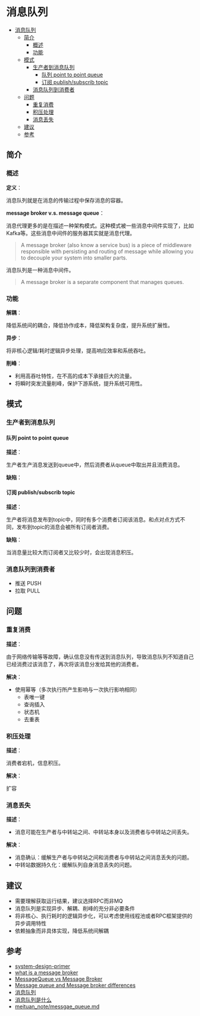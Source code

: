 # 消息队列

- [消息队列](#消息队列)
  - [简介](#简介)
    - [概述](#概述)
    - [功能](#功能)
  - [模式](#模式)
    - [生产者到消息队列](#生产者到消息队列)
      - [队列 point to point queue](#队列-point-to-point-queue)
      - [订阅 publish/subscrib topic](#订阅-publishsubscrib-topic)
    - [消息队列到消费者](#消息队列到消费者)
  - [问题](#问题)
    - [重复消费](#重复消费)
    - [积压处理](#积压处理)
    - [消息丢失](#消息丢失)
  - [建议](#建议)
  - [参考](#参考)

## 简介

### 概述

**定义**：

消息队列就是在消息的传输过程中保存消息的容器。

**message broker v.s. message queue**：

消息代理更多的是在描述一种架构模式。这种模式被一些消息中间件实现了，比如Kafka等。这些消息中间件的服务器其实就是消息代理。

> A message broker (also know a service bus) is a piece of middleware responsible with persisting and routing of message while allowing you to decouple your system into smaller parts.

消息队列是一种消息中间件。

> A message broker is a separate component that manages queues.

### 功能

**解耦**：

降低系统间的耦合，降低协作成本，降低架构复杂度，提升系统扩展性。

**异步**：

将非核心逻辑/耗时逻辑异步处理，提高响应效率和系统吞吐。

**削峰**：

- 利用高吞吐特性，在不高的成本下承接巨大的流量。
- 将瞬时突发流量削峰，保护下游系统，提升系统可用性。

## 模式

### 生产者到消息队列

#### 队列 point to point queue

**描述**：

生产者生产消息发送到queue中，然后消费者从queue中取出并且消费消息。

**缺陷**：

#### 订阅 publish/subscrib topic

**描述**：

生产者将消息发布到topic中，同时有多个消费者订阅该消息。和点对点方式不同，发布到topic的消息会被所有订阅者消费。

**缺陷**：

当消息量比较大而订阅者又比较少时，会出现消息积压。

### 消息队列到消费者

- 推送 PUSH
- 拉取 PULL

## 问题

### 重复消费

**描述**：

由于网络传输等等故障，确认信息没有传送到消息队列，导致消息队列不知道自己已经消费过该消息了，再次将该消息分发给其他的消费者。

**解决**：

- 使用幂等（多次执行所产生影响与一次执行影响相同）
  - 表唯一键
  - 查询插入
  - 状态机
  - 去重表

### 积压处理

**描述**：

消费者宕机，信息积压。

**解决**：

扩容

### 消息丢失

**描述**：

- 消息可能在生产者与中转站之间、中转站本身以及消费者与中转站之间丢失。

**解决**：

- 消息确认：缓解生产者与中转站之间和消费者与中转站之间消息丢失的问题。
- 中转站数据持久化：缓解队列自身消息丢失的问题。

## 建议

- 需要理解获取运行结果，建议选择RPC而非MQ
- 消息队列是实现异步、解耦、削峰的充分非必要条件
- 将非核心、执行耗时的逻辑异步化，可以考虑使用线程池或者RPC框架提供的异步调用特性
- 依赖抽象而非具体实现，降低系统间解耦

## 参考

- [system-design-primer](https://github.com/donnemartin/system-design-primer#message-queues)
- [what is a message broker](https://www.tibco.com/reference-center/what-is-a-message-broker)
- [MessageQueue vs Message Broker](http://javaresolutions.blogspot.com/2014/08/messagequeue-vs-message-broker.html)
- [Message queue and Message broker differences](https://stackoverflow.com/questions/50061928/message-queue-and-message-broker-differences)
- [消息队列](https://baike.baidu.com/item/%E6%B6%88%E6%81%AF%E9%98%9F%E5%88%97/4751675?fr=aladdin)
- [消息队列是什么](https://www.zhihu.com/question/54152397?sort=created)
- [meituan_note/messgae_queue.md](../../../meituan_note/messgae_queue.md)
